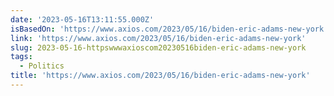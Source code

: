 ```yaml
---
date: '2023-05-16T13:11:55.000Z'
isBasedOn: 'https://www.axios.com/2023/05/16/biden-eric-adams-new-york'
link: 'https://www.axios.com/2023/05/16/biden-eric-adams-new-york'
slug: 2023-05-16-httpswwwaxioscom20230516biden-eric-adams-new-york
tags:
  - Politics
title: 'https://www.axios.com/2023/05/16/biden-eric-adams-new-york'
---
```


